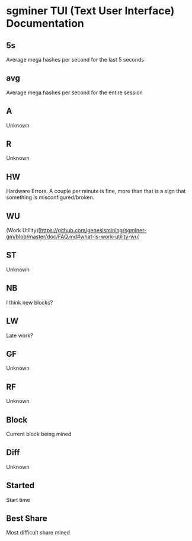 # sgminer TUI (Text User Interface) Documentation

## 5s
Average mega hashes per second for the last 5 seconds

## avg
Average mega hashes per second for the entire session

## A 
Unknown

## R
Unknown

## HW
Hardware Errors. A couple per minute is fine, more than that is a sign that something is misconfigured/broken.

## WU
(Work Utility)[https://github.com/genesismining/sgminer-gm/blob/master/doc/FAQ.md#what-is-work-utility-wu]

## ST
Unknown

## NB
I think new blocks?

## LW 
Late work?

## GF
Unknown

## RF
Unknown

## Block
Current block being mined

## Diff
Unknown

## Started
Start time

## Best Share
Most difficult share mined